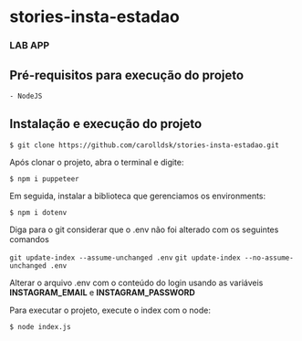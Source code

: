 # stories-insta-estadao
### LAB APP

##  Pré-requisitos para execução do projeto
    - NodeJS 

## Instalação e execução do projeto

`$ git clone https://github.com/carolldsk/stories-insta-estadao.git`

Após clonar o projeto, abra o terminal e digite: 

`$ npm i puppeteer`

Em seguida, instalar a biblioteca que gerenciamos os environments:

`$ npm i dotenv`

Diga para o git considerar que o .env não foi alterado com os seguintes comandos

`git update-index --assume-unchanged .env`
`git update-index --no-assume-unchanged .env`

Alterar o arquivo .env com o conteúdo do login usando as variáveis **INSTAGRAM_EMAIL** e **INSTAGRAM_PASSWORD**

Para executar o projeto, execute o index com o node:

`$ node index.js`

